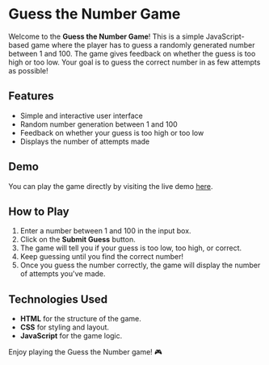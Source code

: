 # Guess the Number Game

Welcome to the **Guess the Number Game**! This is a simple JavaScript-based game where the player has to guess a randomly generated number between 1 and 100. The game gives feedback on whether the guess is too high or too low. Your goal is to guess the correct number in as few attempts as possible!

## Features

- Simple and interactive user interface
- Random number generation between 1 and 100
- Feedback on whether your guess is too high or too low
- Displays the number of attempts made

## Demo

You can play the game directly by visiting the live demo [here](https://mohammadabushams.github.io/Guess-the-Number-Game/).

## How to Play

1. Enter a number between 1 and 100 in the input box.
2. Click on the **Submit Guess** button.
3. The game will tell you if your guess is too low, too high, or correct.
4. Keep guessing until you find the correct number!
5. Once you guess the number correctly, the game will display the number of attempts you've made.


## Technologies Used

- **HTML** for the structure of the game.
- **CSS** for styling and layout.
- **JavaScript** for the game logic.


Enjoy playing the Guess the Number game! 🎮
